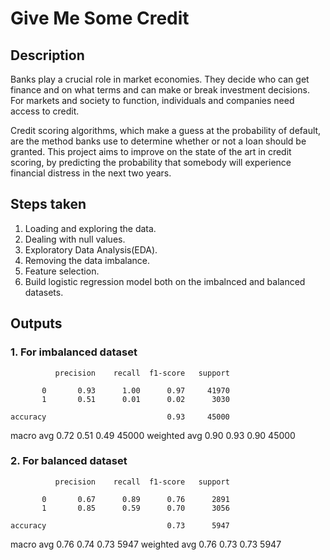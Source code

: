# Give Me Some Credit 

## Description
Banks play a crucial role in market economies. They decide who can get finance and on what terms and can make or break investment decisions. For markets and society to function, individuals and companies need access to credit. 

Credit scoring algorithms, which make a guess at the probability of default, are the method banks use to determine whether or not a loan should be granted. This project aims to improve on the state of the art in credit scoring, by predicting the probability that somebody will experience financial distress in the next two years.


## Steps taken
1. Loading and exploring the data.
2. Dealing with null values.
3. Exploratory Data Analysis(EDA).
4. Removing the data imbalance.
5. Feature selection.
6. Build logistic regression model both on the imbalnced and balanced datasets.

## Outputs

### 1. For imbalanced dataset
              precision    recall  f1-score   support

           0       0.93      1.00      0.97     41970
           1       0.51      0.01      0.02      3030

    accuracy                           0.93     45000
   macro avg       0.72      0.51      0.49     45000
weighted avg       0.90      0.93      0.90     45000



### 2. For balanced dataset
              precision    recall  f1-score   support

           0       0.67      0.89      0.76      2891
           1       0.85      0.59      0.70      3056

    accuracy                           0.73      5947
   macro avg       0.76      0.74      0.73      5947
weighted avg       0.76      0.73      0.73      5947



